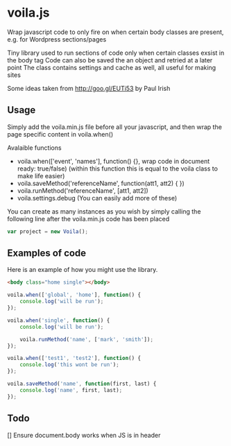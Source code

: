 # voila.js
Wrap javascript code to only fire on when certain body classes are present, e.g. for Wordpress sections/pages

Tiny library used to run sections of code only when certain classes exsist in the body tag
Code can also be saved the an object and retried at a later point
The class contains settings and cache as well, all useful for making sites
 
Some ideas taken from http://goo.gl/EUTi53 by Paul Irish


## Usage
Simply add the voila.min.js file before all your javascript, and then wrap the page specific content in voila.when()

Avalaible functions

- voila.when(['event', 'names'], function() {}, wrap code in document ready: true/false) (within this function this is equal to the voila class to make life easier)
- voila.saveMethod('referenceName', function(att1, att2) { })
- voila.runMethod('referenceName', [att1, att2])
- voila.settings.debug (You can easily add more of these)

You can create as many instances as you wish by simply calling the following line after the voila.min.js code has been placed

```javascript
var project = new Voila();
```


## Examples of code

Here is an example of how you might use the library.
```html
<body class="home single"></body>
```

```javascript
voila.when(['global', 'home'], function() {
	console.log('will be run');
});

voila.when('single', function() {
	console.log('will be run');

	voila.runMethod('name', ['mark', 'smith']);
});

voila.when(['test1', 'test2'], function() {
	console.log('this wont be run');
});

voila.saveMethod('name', function(first, last) {
	console.log('name', first, last);
});
```

## Todo
[] Ensure document.body works when JS is in header
